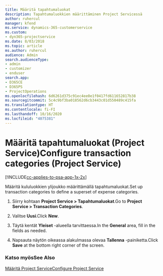 ```yaml
---
title: Määritä tapahtumaluokat
description: Tapahtumaluokkien määrittäminen Project Servicessä
author: ruhercul
manager: kfend
ms.service: dynamics-365-customerservice
ms.custom:
- dyn365-projectservice
ms.date: 8/03/2018
ms.topic: article
ms.author: ruhercul
audience: Admin
search.audienceType:
- admin
- customizer
- enduser
search.app:
- D365CE
- D365PS
- ProjectOperations
ms.openlocfilehash: 6d6261d375c91ec4ee0e1f0417fd611652817b38
ms.sourcegitcommit: 5c4c9bf3ba018562d6cb3443c01d550489c415fa
ms.translationtype: HT
ms.contentlocale: fi-FI
ms.lasthandoff: 10/16/2020
ms.locfileid: "4075381"
---
```

# <a name="configure-transaction-categories-project-service"></a><span data-ttu-id="9cc2c-103">Määritä tapahtumaluokat (Project Service)</span><span class="sxs-lookup"><span data-stu-id="9cc2c-103">Configure transaction categories (Project Service)</span></span>

[!INCLUDE[cc-applies-to-psa-app-1x-2x](../includes/cc-applies-to-psa-app-1x-2x.md)]

<span data-ttu-id="9cc2c-104">Määritä kululuokkien ylijoukko määrittämällä tapahtumaluokat.</span><span class="sxs-lookup"><span data-stu-id="9cc2c-104">Set up transaction categories to define a superset of expense categories.</span></span>  
  
1.  <span data-ttu-id="9cc2c-105">Siirry kohtaan **Project Service > Tapahtumaluokat**.</span><span class="sxs-lookup"><span data-stu-id="9cc2c-105">Go to **Project Service > Transaction Categories**.</span></span>  
  
2.  <span data-ttu-id="9cc2c-106">Valitse **Uusi**.</span><span class="sxs-lookup"><span data-stu-id="9cc2c-106">Click **New**.</span></span>  
  
3.  <span data-ttu-id="9cc2c-107">Täytä kentät **Yleiset** -alueella tarvittaessa.</span><span class="sxs-lookup"><span data-stu-id="9cc2c-107">In the **General** area, fill in the fields as needed.</span></span>  
  
4.  <span data-ttu-id="9cc2c-108">Napsauta näytön oikeassa alakulmassa olevaa **Tallenna** -painiketta.</span><span class="sxs-lookup"><span data-stu-id="9cc2c-108">Click **Save** at the bottom right corner of the screen.</span></span>  
  
### <a name="see-also"></a><span data-ttu-id="9cc2c-109">Katso myös</span><span class="sxs-lookup"><span data-stu-id="9cc2c-109">See Also</span></span>  
 [<span data-ttu-id="9cc2c-110">Määritä Project Service</span><span class="sxs-lookup"><span data-stu-id="9cc2c-110">Configure Project Service</span></span>](../psa/configure.md)
